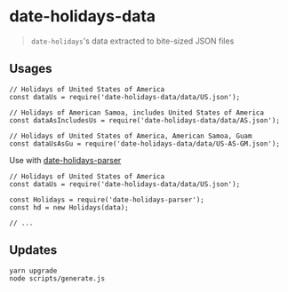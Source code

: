 # date-holidays-data

> `date-holidays`'s data extracted to bite-sized JSON files

## Usages

```
// Holidays of United States of America
const dataUs = require('date-holidays-data/data/US.json');

// Holidays of American Samoa, includes United States of America
const dataAsIncludesUs = require('date-holidays-data/data/AS.json');

// Holidays of United States of America, American Samoa, Guam
const dataUsAsGu = require('date-holidays-data/data/US-AS-GM.json');
```

Use with [date-holidays-parser](https://github.com/commenthol/date-holidays-parser)
```
// Holidays of United States of America
const dataUs = require('date-holidays-data/data/US.json');

const Holidays = require('date-holidays-parser');
const hd = new Holidays(data);

// ...
```

## Updates

```
yarn upgrade
node scripts/generate.js
```
